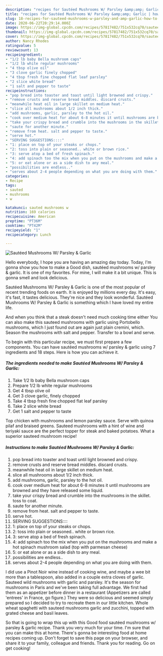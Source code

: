 ```yaml
---
description: "recipes for Sautéed Mushrooms W/ Parsley &amp;amp; Garlic | how to keep Sautéed Mushrooms W/ Parsley &amp;amp; Garlic"
title: "recipes for Sautéed Mushrooms W/ Parsley &amp;amp; Garlic | how to keep Sautéed Mushrooms W/ Parsley &amp;amp; Garlic"
slug: 18-recipes-for-sauteed-mushrooms-w-parsley-and-amp-garlic-how-to-keep-sauteed-mushrooms-w-parsley-and-amp-garlic
date: 2020-06-22T20:29:14.000Z
image: https://img-global.cpcdn.com/recipes/57817482/751x532cq70/sauteed-mushrooms-w-parsley-garlic-recipe-main-photo.jpg
thumbnail: https://img-global.cpcdn.com/recipes/57817482/751x532cq70/sauteed-mushrooms-w-parsley-garlic-recipe-main-photo.jpg
cover: https://img-global.cpcdn.com/recipes/57817482/751x532cq70/sauteed-mushrooms-w-parsley-garlic-recipe-main-photo.jpg
author: Nancy Rhodes
ratingvalue: 5
reviewcount: 13
recipeingredient:
- "1/2 lb baby Bella mushroom caps"
- "1/2 lb white regular mushrooms"
- "4 tbsp olive oil"
- "3 clove garlic finely chopped"
- "4 tbsp fresh fine chopped flat leaf parsley"
- "2 slice white bread"
- "1 salt and pepper to taste"
recipeinstructions:
- "pop bread into toaster and toast until light browned and crispy."
- "remove crusts and reserve bread middles. discard crusts."
- "meanwhile heat oil in large skillet on medium heat."
- "slice all mushrooms about 1/2 inch thick."
- "add mushrooms, garlic, parsley to the hot oil."
- "cook over medium heat for about 6-8 minutes it until mushrooms are browned and they have released some liquid."
- "take your crispy bread and crumble into the mushrooms in the skillet. toss to coat."
- "saute for another minute."
- "remove from heat. salt and pepper to taste."
- "serve hot."
- "SERVING SUGGESTIONS::::"
- "1: place on top of your steaks or chops."
- "2: toss into plain or seasoned.. white or brown rice."
- "3: serve atop a bed of fresh spinach."
- "4: add spinach too the mix when you put on the mushrooms and make a hot spinach mushroom salad (top with parmesan cheese)"
- "5: or eat alone or as a side dish to any meal."
- "possibilities are endless.."
- "serves about 2-4 people depending on what you are doing with them."
categories:
- Recipe
tags:
- sauted
- mushrooms
- w

katakunci: sauted mushrooms w 
nutrition: 169 calories
recipecuisine: American
preptime: "PT36M"
cooktime: "PT42M"
recipeyield: "1"
recipecategory: Lunch

---
```



![Sautéed Mushrooms W/ Parsley &amp; Garlic](https://img-global.cpcdn.com/recipes/57817482/751x532cq70/sauteed-mushrooms-w-parsley-garlic-recipe-main-photo.jpg)

Hello everybody, I hope you are having an amazing day today. Today, I'm gonna show you how to make a Good dish, sautéed mushrooms w/ parsley &amp; garlic. It is one of my favorites. For mine, I will make it a bit unique. This is gonna smell and look delicious.

Sautéed Mushrooms W/ Parsley &amp; Garlic is one of the most popular of recent trending foods on earth. It is enjoyed by millions every day. It's easy, it's fast, it tastes delicious. They're nice and they look wonderful. Sautéed Mushrooms W/ Parsley &amp; Garlic is something which I have loved my entire life.

And when you think that a steak doesn&#39;t need much cooking time either You can also make this sauteed mushrooms with garlic using Portobello mushrooms, which I just found out are again just plain cremini, which. Season the mushrooms with salt and pepper. Transfer to a bowl and serve.


To begin with this particular recipe, we must first prepare a few components. You can have sautéed mushrooms w/ parsley &amp; garlic using 7 ingredients and 18 steps. Here is how you can achieve it.

<!--inarticleads1-->

##### The ingredients needed to make Sautéed Mushrooms W/ Parsley &amp; Garlic:

1. Take 1/2 lb baby Bella mushroom caps
1. Prepare 1/2 lb white regular mushrooms
1. Get 4 tbsp olive oil
1. Get 3 clove garlic, finely chopped
1. Take 4 tbsp fresh fine chopped flat leaf parsley
1. Take 2 slice white bread
1. Get 1 salt and pepper to taste


Top chicken with mushrooms and lemon parsley sauce. Serve with quinoa pilaf and braised greens. Sauteed mushrooms with a hint of wine and teriyaki sauce are the perfect topper for steak and baked potatoes. What a superior sauteed mushroom recipe! 

<!--inarticleads2-->

##### Instructions to make Sautéed Mushrooms W/ Parsley &amp; Garlic:

1. pop bread into toaster and toast until light browned and crispy.
1. remove crusts and reserve bread middles. discard crusts.
1. meanwhile heat oil in large skillet on medium heat.
1. slice all mushrooms about 1/2 inch thick.
1. add mushrooms, garlic, parsley to the hot oil.
1. cook over medium heat for about 6-8 minutes it until mushrooms are browned and they have released some liquid.
1. take your crispy bread and crumble into the mushrooms in the skillet. toss to coat.
1. saute for another minute.
1. remove from heat. salt and pepper to taste.
1. serve hot.
1. SERVING SUGGESTIONS::::
1. 1: place on top of your steaks or chops.
1. 2: toss into plain or seasoned.. white or brown rice.
1. 3: serve atop a bed of fresh spinach.
1. 4: add spinach too the mix when you put on the mushrooms and make a hot spinach mushroom salad (top with parmesan cheese)
1. 5: or eat alone or as a side dish to any meal.
1. possibilities are endless..
1. serves about 2-4 people depending on what you are doing with them.


I did use a Pinot Noir wine instead of cooking wine, and maybe a wee bit more than a tablespoon, also added in a couple extra cloves of garlic. Sauteed wild mushrooms with garlic and parsley. It&#39;s the season for mushrooms in Paris and we&#39;ve been taking full advantage. We first had them as an appetizer before dinner in a restaurant (Appetizers are called &#39;entrees&#39; in France, go figure.) They were so delicious and seemed simply prepared so I decided to try to recreate them in our little kitchen. Whole wheat spaghetti with sauteed mushrooms garlic and zucchini, topped with grated cheese and basil leaves. 

So that is going to wrap this up with this Good food sautéed mushrooms w/ parsley &amp; garlic recipe. Thank you very much for your time. I'm sure that you can make this at home. There's gonna be interesting food at home recipes coming up. Don't forget to save this page on your browser, and share it to your family, colleague and friends. Thank you for reading. Go on get cooking!
